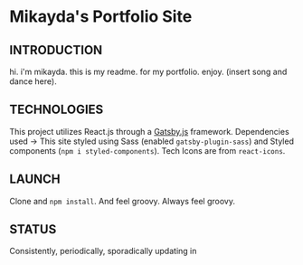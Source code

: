 # Mikayda's Portfolio Site

## INTRODUCTION

hi. i'm mikayda. this is my readme. for my portfolio. enjoy. (insert song and dance here).

## TECHNOLOGIES

This project utilizes React.js through a [Gatsby.js](https://www.gatsbyjs.org/) framework. Dependencies used -> This site styled using Sass (enabled `gatsby-plugin-sass`) and Styled components (`npm i styled-components`). Tech Icons are from `react-icons`.
      
## LAUNCH
Clone and `npm install`. And feel groovy. Always feel groovy. 

## STATUS
Consistently, periodically, sporadically updating in 
